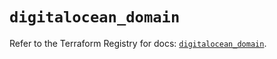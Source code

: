 # `digitalocean_domain`

Refer to the Terraform Registry for docs: [`digitalocean_domain`](https://registry.terraform.io/providers/digitalocean/digitalocean/2.50.0/docs/resources/domain).
